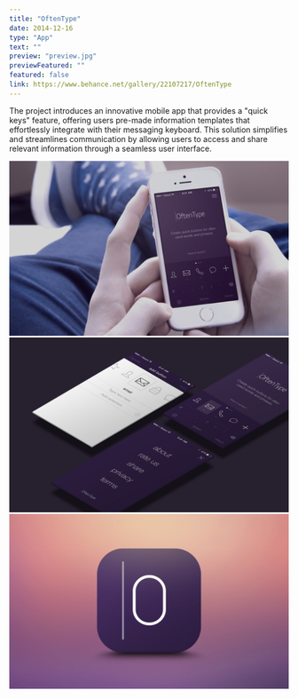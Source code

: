 ```yaml
---
title: "OftenType"
date: 2014-12-16
type: "App"
text: ""
preview: "preview.jpg"
previewFeatured: ""
featured: false
link: https://www.behance.net/gallery/22107217/OftenType
---
```

<div class="description">

The project introduces an innovative mobile app that provides a "quick keys" feature, offering users pre-made information templates that effortlessly integrate with their messaging keyboard. This solution simplifies and streamlines communication by allowing users to access and share relevant information through a seamless user interface.

</div>

![](1.jpg)
![](2.jpg)
![](3.jpg)